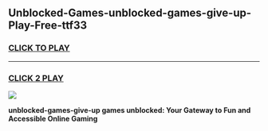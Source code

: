
## Unblocked-Games-unblocked-games-give-up-Play-Free-ttf33
<h3>
<a href="https://premium76.site?title=unblocked-games-give-up&ref=10A">CLICK TO PLAY</a></h3>
<hr>

<h3>
<a href="https://premium76.site?title=unblocked-games-give-up&ref=10A">CLICK 2 PLAY</a>
  
</h3>

<a href="https://premium76.site?title=unblocked-games-give-up&ref=10A"><img src="https://clearcache.store/games.png"></a>


**unblocked-games-give-up games unblocked: Your Gateway to Fun and Accessible Online Gaming**
